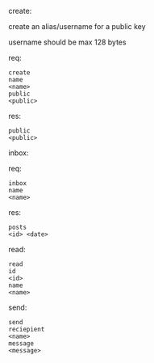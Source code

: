 create:

create an alias/username for a public key

username should be max 128 bytes

req:

```
create
name
<name>
public
<public>
```

res:

```
public
<public>
```

inbox:

req:

```
inbox
name
<name>
```

res:
```
posts
<id> <date>
```

read:

```
read
id
<id>
name
<name>
```

send:

```
send
reciepient
<name>
message
<message>
```
